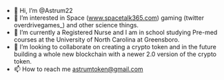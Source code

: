 - 👋 Hi, I’m @Astrum22
- 👀 I’m interested in Space (www.spacetalk365.com) gaming (twitter overdrivegames_) and other science things.
- 🌱 I’m currently a Registered Nurse and I am in school studying Pre-med courses at the University of North Carolina at Greensboro. 
- 💞️ I’m looking to collaborate on creating a crypto token and in the future building a whole new blockchain with a newer 2.0 version of the crypto token.
- 📫 How to reach me astrumtoken@gmail.com

<!---
Astrum22/AstrumToken is a ✨ special ✨ repository because it will be my first step in beginning my coding journey. Everyone has to start somewhere and I look forward
 to growing with the community that joins me during this journey. I want to create a crypto token that has a gaming utility in the metaverse. The metaverse is projected to be
a multi-billion dollar industry and I strive to create and maintain an affordable option for everyone to be able to enjoy the Metaverse for a long time!
--->
